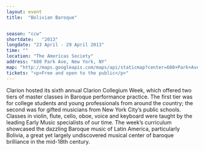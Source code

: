 ```yaml
---
layout: event
title:  "Bolivian Baroque"


season: "ccw"
shortdate:   "2013"
longdate: "23 April - 29 April 2013"
time: ""
location: "The Americas Society"
address: "680 Park Ave, New York, NY"
map: "http://maps.googleapis.com/maps/api/staticmap?center=680+Park+Ave,+New+York,+NY&zoom=16&size=700x300&visual_refresh=true&maptype=roadmap&markers=color:green%7Clabel:A%7C40.7688243,-73.9659624&sensor=false"
tickets: "<p>Free and open to the public</p>"
---
```


Clarion hosted its sixth annual Clarion Collegium Week, which offered two tiers of master classes in Baroque performance practice. The first tier was for college students and young professionals from around the country; the second was for gifted musicians from New York City’s public schools. Classes in violin, flute, cello, oboe, voice and keyboard were taught by the leading Early Music specialists of our time. The week’s curriculum showcased the dazzling Baroque music of Latin America, particularly Bolivia, a great yet largely undiscovered musical center of baroque brilliance in the mid-18th century.
